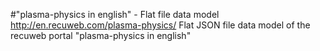 #"plasma-physics in english" - Flat file data model
http://en.recuweb.com/plasma-physics/
Flat JSON file data model of the recuweb portal "plasma-physics in english"
